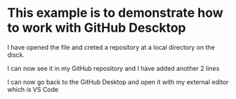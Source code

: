 # This example is to demonstrate how to work with GitHub Descktop
I have opened the  file and creted a repository at a local directory on the disck.

I can now see it in my GitHub repository and I have added another 2 lines

I can now go back to the GitHub Desktop and open it with my external editor which is VS Code 
